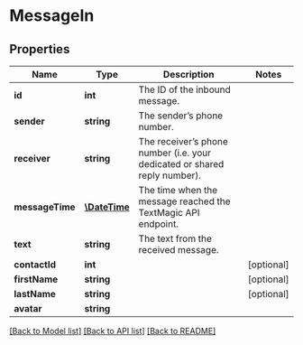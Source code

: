 # MessageIn

## Properties
Name | Type | Description | Notes
------------ | ------------- | ------------- | -------------
**id** | **int** | The ID of the inbound message. | 
**sender** | **string** | The sender’s phone number. | 
**receiver** | **string** | The receiver’s phone number (i.e. your dedicated or shared reply number). | 
**messageTime** | [**\DateTime**](\DateTime.md) | The time when the message reached the TextMagic API endpoint. | 
**text** | **string** | The text from the received message. | 
**contactId** | **int** |  | [optional] 
**firstName** | **string** |  | [optional] 
**lastName** | **string** |  | [optional] 
**avatar** | **string** |  | 

[[Back to Model list]](../README.md#documentation-for-models) [[Back to API list]](../README.md#documentation-for-api-endpoints) [[Back to README]](../README.md)


